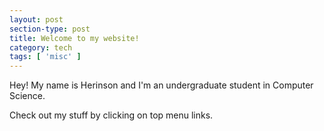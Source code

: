 ```yaml
---
layout: post
section-type: post
title: Welcome to my website!
category: tech
tags: [ 'misc' ]
---
```


Hey! My name is Herinson and I'm an undergraduate student in Computer Science.

Check out my stuff by clicking on top menu links.